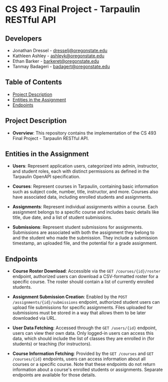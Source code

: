 # CS 493 Final Project - Tarpaulin RESTful API

## Developers
- Jonathan Dressel - dresselj@oregonstate.edu
- Kathleen Ashley - ashleyk@oregonstate.edu
- Ethan Barker - barkeret@oregonstate.edu
- Tanmay Badageri - badagert@oregonstate.edu

## Table of Contents

- [Project Description](#project-description)
- [Entities in the Assignment](#entities-in-the-assignment)
- [Endpoints](#endpoints)

## Project Description

- **Overview**: This repository contains the implementation of the CS 493 Final Project - Tarpaulin RESTful API. 

## Entities in the Assignment

- **Users**: Represent application users, categorized into admin, instructor, and student roles, each with distinct permissions as defined in the Tarpaulin OpenAPI specification.

- **Courses**: Represent courses in Tarpaulin, containing basic information such as subject code, number, title, instructor, and more. Courses also have associated data, including enrolled students and assignments.

- **Assignments**: Represent individual assignments within a course. Each assignment belongs to a specific course and includes basic details like title, due date, and a list of student submissions.

- **Submissions**: Represent student submissions for assignments. Submissions are associated with both the assignment they belong to and the student who made the submission. They include a submission timestamp, an uploaded file, and the potential for a grade assignment.

## Endpoints

- **Course Roster Download**: Accessible via the `GET /courses/{id}/roster` endpoint, authorized users can download a CSV-formatted roster for a specific course. The roster should contain a list of currently enrolled students.

- **Assignment Submission Creation**: Enabled by the `POST /assignments/{id}/submissions` endpoint, authorized student users can upload file submissions for specific assignments. Files uploaded for submissions must be stored in a way that allows them to be later downloaded via URL.

- **User Data Fetching**: Accessed through the `GET /users/{id}` endpoint, users can view their own data. Only logged-in users can access this data, which should include the list of classes they are enrolled in (for students) or teaching (for instructors).

- **Course Information Fetching**: Provided by the `GET /courses` and `GET /courses/{id}` endpoints, users can access information about all courses or a specific course. Note that these endpoints do not return information about a course's enrolled students or assignments. Separate endpoints are available for those details.


